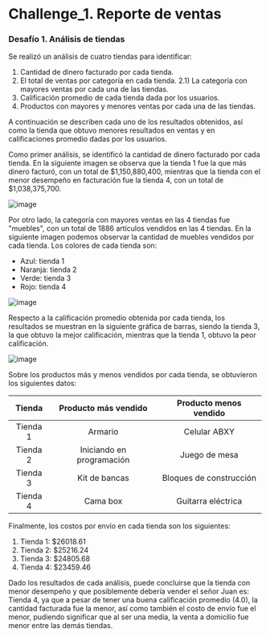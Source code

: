 # Challenge_1. Reporte de ventas
### Desafío 1. Análisis de tiendas

Se realizó un análisis de cuatro tiendas para identificar:

1) Cantidad de dinero facturado por cada tienda.
2) El total de ventas por categoría en cada tienda.
   2.1) La categoría con mayores ventas por cada una de las tiendas.
3) Calificación promedio de cada tienda dada por los usuarios.
4) Productos con mayores y menores ventas por cada una de las tiendas.

A continuación se describen cada uno de los resultados obtenidos, así como la tienda que obtuvo menores resultados en ventas y en calificaciones promedio dadas por los usuarios.

Como primer análisis, se identificó la cantidad de dinero facturado por cada tienda. En la siguiente imagen se observa que la tienda 1 fue la que más dinero facturó, con un total de $1,150,880,400, mientras que la tienda con el menor desempeño en facturación fue la tienda 4, con un total de $1,038,375,700.

![image](https://github.com/user-attachments/assets/9117727e-4d4c-4f69-89d4-d7f282eaa2e2)

Por otro lado, la categoría con mayores ventas en las 4 tiendas fue "muebles", con un total de 1886 artículos vendidos en las 4 tiendas. En la siguiente imagen podemos observar la cantidad de muebles vendidos por cada tienda. 
Los colores de cada tienda son:
* Azul: tienda 1
* Naranja: tienda 2
* Verde: tienda 3
* Rojo: tienda 4

![image](https://github.com/user-attachments/assets/9f26b47e-a592-4563-a662-cef04861e022)

Respecto a la calificación promedio obtenida por cada tienda, los resultados se muestran en la siguiente gráfica de barras, siendo la tienda 3, la que obtuvo la mejor calificación, mientras que la tienda 1, obtuvo la peor calificación. 

![image](https://github.com/user-attachments/assets/18a8467a-6afb-43d1-bdf8-edb937cedb5b)

Sobre los productos más y menos vendidos por cada tienda, se obtuvieron los siguientes datos:

| Tienda   | Producto más vendido     | Producto menos vendido |
|:--------:|:------------------------:|:----------------------:|
| Tienda 1 | Armario                  | Celular ABXY           | 
| Tienda 2 | Iniciando en programación| Juego de mesa          |
| Tienda 3 | Kit de bancas            | Bloques de construcción|
| Tienda 4 | Cama box                 | Guitarra eléctrica     |

Finalmente, los costos por envío en cada tienda son los siguientes:
1) Tienda 1: $26018.61
2) Tienda 2: $25216.24
3) Tienda 3: $24805.68
4) Tienda 4: $23459.46

Dado los resultados de cada análisis, puede concluirse que la tienda con menor desempeño y que posiblemente debería vender el señor Juan es: Tienda 4, ya que a pesar de tener una buena calificación promedio (4.0), la cantidad facturada fue la menor, así como también el costo de envío fue el menor, pudiendo significar que al ser una media, la venta a domicilio fue menor entre las demás tiendas. 
